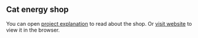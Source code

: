 ## Cat energy shop

You can open [project explanation](https://serge-k-portfolio.netlify.app/cat-energy.html) to read about the shop.
Or [visit website](https://cat-energy-shop.netlify.app/) to view it in the browser.
